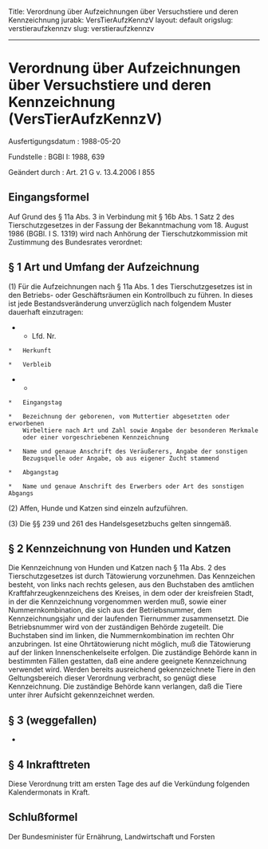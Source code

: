 Title: Verordnung über Aufzeichnungen über Versuchstiere und deren Kennzeichnung
jurabk: VersTierAufzKennzV
layout: default
origslug: verstieraufzkennzv
slug: verstieraufzkennzv

---

# Verordnung über Aufzeichnungen über Versuchstiere und deren Kennzeichnung (VersTierAufzKennzV)

Ausfertigungsdatum
:   1988-05-20

Fundstelle
:   BGBl I: 1988, 639

Geändert durch
:   Art. 21 G v. 13.4.2006 I 855


## Eingangsformel

Auf Grund des § 11a Abs. 3 in Verbindung mit § 16b Abs. 1 Satz 2 des
Tierschutzgesetzes in der Fassung der Bekanntmachung vom 18. August
1986 (BGBl. I S. 1319) wird nach Anhörung der Tierschutzkommission mit
Zustimmung des Bundesrates verordnet:


## § 1 Art und Umfang der Aufzeichnung

(1) Für die Aufzeichnungen nach § 11a Abs. 1 des Tierschutzgesetzes
ist in den Betriebs- oder Geschäftsräumen ein Kontrollbuch zu führen.
In dieses ist jede Bestandsveränderung unverzüglich nach folgendem
Muster dauerhaft einzutragen:

*    *   Lfd. Nr.

    *   Herkunft

    *   Verbleib


*    *
    *   Eingangstag

    *   Bezeichnung der geborenen, vom Muttertier abgesetzten oder erworbenen
        Wirbeltiere nach Art und Zahl sowie Angabe der besonderen Merkmale
        oder einer vorgeschriebenen Kennzeichnung

    *   Name und genaue Anschrift des Veräußerers, Angabe der sonstigen
        Bezugsquelle oder Angabe, ob aus eigener Zucht stammend

    *   Abgangstag

    *   Name und genaue Anschrift des Erwerbers oder Art des sonstigen Abgangs




(2) Affen, Hunde und Katzen sind einzeln aufzuführen.

(3) Die §§ 239 und 261 des Handelsgesetzbuchs gelten sinngemäß.


## § 2 Kennzeichnung von Hunden und Katzen

Die Kennzeichnung von Hunden und Katzen nach § 11a Abs. 2 des
Tierschutzgesetzes ist durch Tätowierung vorzunehmen. Das Kennzeichen
besteht, von links nach rechts gelesen, aus den Buchstaben des
amtlichen Kraftfahrzeugkennzeichens des Kreises, in dem oder der
kreisfreien Stadt, in der die Kennzeichnung vorgenommen werden muß,
sowie einer Nummernkombination, die sich aus der Betriebsnummer, dem
Kennzeichnungsjahr und der laufenden Tiernummer zusammensetzt. Die
Betriebsnummer wird von der zuständigen Behörde zugeteilt. Die
Buchstaben sind im linken, die Nummernkombination im rechten Ohr
anzubringen. Ist eine Ohrtätowierung nicht möglich, muß die
Tätowierung auf der linken Innenschenkelseite erfolgen. Die zuständige
Behörde kann in bestimmten Fällen gestatten, daß eine andere geeignete
Kennzeichnung verwendet wird. Werden bereits ausreichend
gekennzeichnete Tiere in den Geltungsbereich dieser Verordnung
verbracht, so genügt diese Kennzeichnung. Die zuständige Behörde kann
verlangen, daß die Tiere unter ihrer Aufsicht gekennzeichnet werden.


## § 3 (weggefallen)

-


## § 4 Inkrafttreten

Diese Verordnung tritt am ersten Tage des auf die Verkündung folgenden
Kalendermonats in Kraft.


## Schlußformel

Der Bundesminister für Ernährung, Landwirtschaft und Forsten

